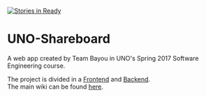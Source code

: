 [![Stories in Ready](https://badge.waffle.io/team-bayou/UNO-Shareboard.png?label=ready&title=Ready)](https://waffle.io/team-bayou/UNO-Shareboard)
# UNO-Shareboard
A web app created by Team Bayou in UNO's Spring 2017 Software Engineering course.

The project is divided in a [Frontend](https://github.com/team-bayou/UNO-Shareboard-WebApp) and [Backend](https://github.com/team-bayou/UNO-Shareboard).  
The main wiki can be found [here](https://github.com/team-bayou/UNO-Shareboard/wiki).
